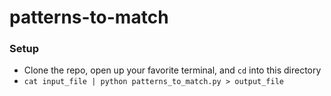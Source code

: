 # patterns-to-match

### Setup
- Clone the repo, open up your favorite terminal, and `cd` into this directory
- `cat input_file | python patterns_to_match.py > output_file`
